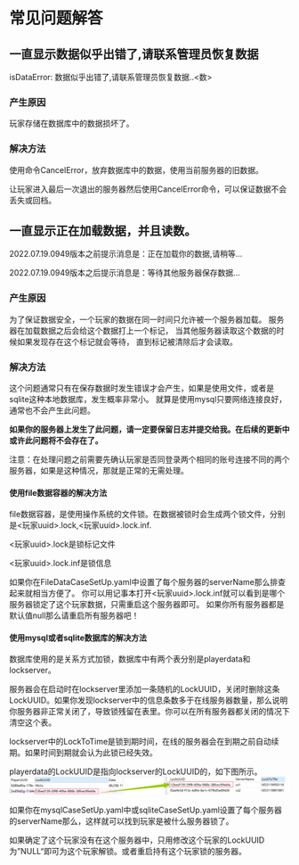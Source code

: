# 常见问题解答
## 一直显示数据似乎出错了,请联系管理员恢复数据
isDataError: 数据似乎出错了,请联系管理员恢复数据..<数>

### 产生原因
玩家存储在数据库中的数据损坏了。

### 解决方法
使用命令CancelError，放弃数据库中的数据，使用当前服务器的旧数据。

让玩家进入最后一次退出的服务器然后使用CancelError命令，可以保证数据不会丢失或回档。

## 一直显示正在加载数据，并且读数。
2022.07.19.0949版本之前提示消息是：正在加载你的数据,请稍等...

2022.07.19.0949版本之后提示消息是：等待其他服务器保存数据...

### 产生原因
为了保证数据安全，一个玩家的数据在同一时间只允许被一个服务器加载。
服务器在加载数据之后会给这个数据打上一个标记，
当其他服务器读取这个数据的时候如果发现存在这个标记就会等待，
直到标记被清除后才会读取。

### 解决方法
这个问题通常只有在保存数据时发生错误才会产生，如果是使用文件，或者是sqlite这种本地数据库，发生概率非常小。
就算是使用mysql只要网络连接良好，通常也不会产生此问题。

**如果你的服务器上发生了此问题，请一定要保留日志并提交给我。在后续的更新中或许此问题将不会存在了。**

注意：在处理问题之前需要先确认玩家是否同登录两个相同的账号连接不同的两个服务器，如果是这种情况，那就是正常的无需处理。


#### 使用file数据容器的解决方法
file数据容器，是使用操作系统的文件锁。在数据被锁时会生成两个锁文件，分别是<玩家uuid>.lock,<玩家uuid>.lock.inf.

<玩家uuid>.lock是锁标记文件

<玩家uuid>.lock.inf是锁信息

如果你在FileDataCaseSetUp.yaml中设置了每个服务器的serverName那么排查起来就相当方便了。
你可以用记事本打开<玩家uuid>.lock.inf就可以看到是哪个服务器锁定了这个玩家数据，只需重启这个服务器即可。
如果你所有服务器都是默认值null那么请重启所有服务器吧！


#### 使用mysql或者sqlite数据库的解决方法
数据库使用的是关系方式加锁，数据库中有两个表分别是playerdata和lockserver。

服务器会在启动时在lockserver里添加一条随机的LockUUID，关闭时删除这条LockUUID。如果你发现lockserver中的信息条数多于在线服务器数量，那么说明你服务器非正常关闭了，导致锁残留在表里。你可以在所有服务器都关闭的情况下清空这个表。

lockserver中的LockToTime是锁到期时间，在线的服务器会在到期之前自动续期。如果时间到期就会认为此锁已经失效。

playerdata的LockUUID是指向lockserver的LockUUID的，如下图所示。
![img.png](图片/常见问题解答.一直锁.mysql.png)

如果你在mysqlCaseSetUp.yaml中或sqliteCaseSetUp.yaml设置了每个服务器的serverName那么，这样就可以找到玩家是被什么服务器锁了。

如果确定了这个玩家没有在这个服务器中，只用修改这个玩家的LockUUID为”NULL“即可为这个玩家解锁。或者重启持有这个玩家锁的服务器。


